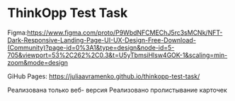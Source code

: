 # ThinkOpp Test Task

Figma:https://www.figma.com/proto/P9WbdNFCMEChJ5rc3sMCNk/NFT-Dark-Responsive-Landing-Page-UI-UX-Design-Free-Download-(Community)?page-id=0%3A1&type=design&node-id=5-705&viewport=53%2C262%2C0.3&t=U5yTbmsiHlsw4GOK-1&scaling=min-zoom&mode=design

GiHub Pages: https://juliaavramenko.github.io/thinkopp-test-task/

Реализована только веб- версия
Реализовано пролистывание карточек
